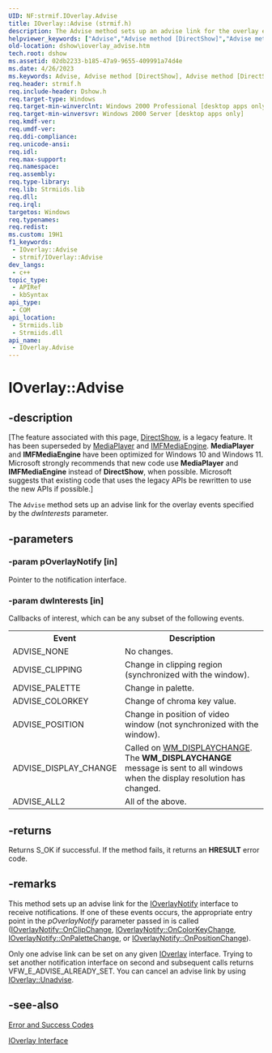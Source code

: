 ```yaml
---
UID: NF:strmif.IOverlay.Advise
title: IOverlay::Advise (strmif.h)
description: The Advise method sets up an advise link for the overlay events specified by the dwInterests parameter.
helpviewer_keywords: ["Advise","Advise method [DirectShow]","Advise method [DirectShow]","IOverlay interface","IOverlay interface [DirectShow]","Advise method","IOverlay.Advise","IOverlay::Advise","IOverlayAdvise","dshow.ioverlay_advise","strmif/IOverlay::Advise"]
old-location: dshow\ioverlay_advise.htm
tech.root: dshow
ms.assetid: 02db2233-b185-47a9-9655-409991a74d4e
ms.date: 4/26/2023
ms.keywords: Advise, Advise method [DirectShow], Advise method [DirectShow],IOverlay interface, IOverlay interface [DirectShow],Advise method, IOverlay.Advise, IOverlay::Advise, IOverlayAdvise, dshow.ioverlay_advise, strmif/IOverlay::Advise
req.header: strmif.h
req.include-header: Dshow.h
req.target-type: Windows
req.target-min-winverclnt: Windows 2000 Professional [desktop apps only]
req.target-min-winversvr: Windows 2000 Server [desktop apps only]
req.kmdf-ver: 
req.umdf-ver: 
req.ddi-compliance: 
req.unicode-ansi: 
req.idl: 
req.max-support: 
req.namespace: 
req.assembly: 
req.type-library: 
req.lib: Strmiids.lib
req.dll: 
req.irql: 
targetos: Windows
req.typenames: 
req.redist: 
ms.custom: 19H1
f1_keywords:
 - IOverlay::Advise
 - strmif/IOverlay::Advise
dev_langs:
 - c++
topic_type:
 - APIRef
 - kbSyntax
api_type:
 - COM
api_location:
 - Strmiids.lib
 - Strmiids.dll
api_name:
 - IOverlay.Advise
---
```


# IOverlay::Advise


## -description

\[The feature associated with this page, [DirectShow](/windows/win32/directshow/directshow), is a legacy feature. It has been superseded by [MediaPlayer](/uwp/api/Windows.Media.Playback.MediaPlayer) and [IMFMediaEngine](/windows/win32/api/mfmediaengine/nn-mfmediaengine-imfmediaengine). **MediaPlayer** and **IMFMediaEngine** have been optimized for Windows 10 and Windows 11. Microsoft strongly recommends that new code use **MediaPlayer** and **IMFMediaEngine** instead of **DirectShow**, when possible. Microsoft suggests that existing code that uses the legacy APIs be rewritten to use the new APIs if possible.\]

The <code>Advise</code> method sets up an advise link for the overlay events specified by the <i>dwInterests</i> parameter.

## -parameters

### -param pOverlayNotify [in]

Pointer to the notification interface.

### -param dwInterests [in]

Callbacks of interest, which can be any subset of the following events.

<table>
<tr>
<th>Event
                </th>
<th>Description
                </th>
</tr>
<tr>
<td>ADVISE_NONE</td>
<td>No changes.</td>
</tr>
<tr>
<td>ADVISE_CLIPPING</td>
<td>Change in clipping region (synchronized with the window).</td>
</tr>
<tr>
<td>ADVISE_PALETTE</td>
<td>Change in palette.</td>
</tr>
<tr>
<td>ADVISE_COLORKEY</td>
<td>Change of chroma key value.</td>
</tr>
<tr>
<td>ADVISE_POSITION</td>
<td>Change in position of video window (not synchronized with the window).</td>
</tr>
<tr>
<td>ADVISE_DISPLAY_CHANGE</td>
<td>Called on <a href="/windows/desktop/gdi/wm-displaychange">WM_DISPLAYCHANGE</a>. The <b>WM_DISPLAYCHANGE</b> message is sent to all windows when the display resolution has changed.</td>
</tr>
<tr>
<td>ADVISE_ALL2</td>
<td>All of the above.</td>
</tr>
</table>

## -returns

Returns S_OK if successful. If the method fails, it returns an <b>HRESULT</b> error code.

## -remarks

This method sets up an advise link for the <a href="/windows/desktop/api/strmif/nn-strmif-ioverlaynotify">IOverlayNotify</a> interface to receive notifications. If one of these events occurs, the appropriate entry point in the <i>pOverlayNotify</i> parameter passed in is called (<a href="/windows/desktop/api/strmif/nf-strmif-ioverlaynotify-onclipchange">IOverlayNotify::OnClipChange</a>, <a href="/windows/desktop/api/strmif/nf-strmif-ioverlaynotify-oncolorkeychange">IOverlayNotify::OnColorKeyChange</a>, <a href="/windows/desktop/api/strmif/nf-strmif-ioverlaynotify-onpalettechange">IOverlayNotify::OnPaletteChange</a>, or <a href="/windows/desktop/api/strmif/nf-strmif-ioverlaynotify-onpositionchange">IOverlayNotify::OnPositionChange</a>).

Only one advise link can be set on any given <a href="/windows/desktop/api/strmif/nn-strmif-ioverlay">IOverlay</a> interface. Trying to set another notification interface on second and subsequent calls returns VFW_E_ADVISE_ALREADY_SET. You can cancel an advise link by using <a href="/windows/desktop/api/strmif/nf-strmif-ioverlay-unadvise">IOverlay::Unadvise</a>.

## -see-also

<a href="/windows/desktop/DirectShow/error-and-success-codes">Error and Success Codes</a>



<a href="/windows/desktop/api/strmif/nn-strmif-ioverlay">IOverlay Interface</a>